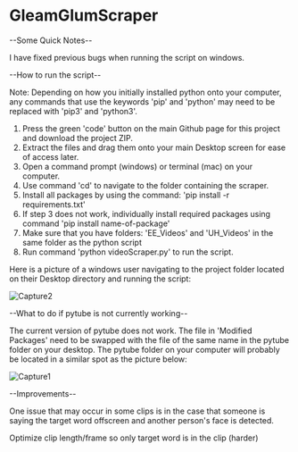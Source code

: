 # GleamGlumScraper

--Some Quick Notes--

I have fixed previous bugs when running the script on windows.

--How to run the script--

Note: Depending on how you initially installed python onto your computer, any commands that use the keywords 'pip' and 'python' may need to be replaced with 'pip3' and 'python3'.

1) Press the green 'code' button on the main Github page for this project and download the project ZIP.
2) Extract the files and drag them onto your main Desktop screen for ease of access later.
3) Open a command prompt (windows) or terminal (mac) on your computer. 
4) Use command 'cd' to navigate to the folder containing the scraper.
5) Install all packages by using the command: 'pip install -r requirements.txt'
6) If step 3 does not work, individually install required packages using command 'pip install name-of-package'
7) Make sure that you have folders: 'EE_Videos' and 'UH_Videos' in the same folder as the python script
8) Run command 'python videoScraper.py' to run the script. 

Here is a picture of a windows user navigating to the project folder located on their Desktop directory and running the script:

![Capture2](https://user-images.githubusercontent.com/65328908/167336669-508644f6-9289-4c76-9fa9-411a58fc2879.PNG)

--What to do if pytube is not currently working--

The current version of pytube does not work. The file in 'Modified Packages' need to be swapped with the file of the same name in the pytube folder on your desktop. The pytube folder on your computer will probably be located in a similar spot as the picture below:

![Capture1](https://user-images.githubusercontent.com/65328908/167334203-5110cc25-5782-4315-bac7-6d812e2f133a.PNG)



--Improvements--

One issue that may occur in some clips is in the case that someone is saying the target word offscreen and another person's face is detected. 
 
Optimize clip length/frame so only target word is in the clip (harder)
